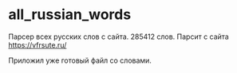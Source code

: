 # all_russian_words
Парсер всех русских слов с сайта. 
285412 слов.
Парсит с сайта https://vfrsute.ru/

Приложил уже готовый файл со словами.
